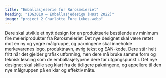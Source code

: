 ```yaml
---
title: "Emballasjeserie for Rørosmeieriet"
heading: "IDG3010 – Emballasjedesign (Høst 2022)"
image: "project_2_Charlotte Fure Lukes.webp"
---
```


Dere skal utvikle et nytt design for en produktserie bestående av minimum fire meieriprodukter fra Rørosmeieriet. Det nye designet skal være rettet mot en ny og yngre målgruppe, og pakningene skal inneholde merkevarenes logo, produktnavn, øvrig tekst og EAN-kode. 
Dere står helt fritt når det gjelder grafisk utforming, men dere må bruke samme form og teknisk løsning som de emballasjetypene dere tar utgangspunkt i. Det nye designet skal skille seg klart fra de tidligere pakningene, og appellere til den nye målgruppen på en klar og effektiv måte.
